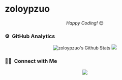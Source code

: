 # zoloypzuo
 
<div align="center">

<i>Happy Coding!</i> 😊

</div>

### ⚙️ &nbsp;GitHub Analytics

<div align="center">

<img src="https://github-readme-stats.vercel.app/api?username=zoloypzuo&include_all_commits=true&count_private=true&show_icons=true&line_height=20&title_color=7A7ADB&icon_color=2234AE&text_color=D3D3D3&bg_color=0,000000,130F40" alt="zoloypzuo's Github Stats">

<img src="https://github-readme-stats-eight-theta.vercel.app/api/top-langs/?username=zoloypzuo&layout=compact&langs_count=8&&line_height=20&title_color=7A7ADB&icon_color=2234AE&text_color=D3D3D3&bg_color=0,000000,130F40"/>
</div>

### 🤝🏻 &nbsp;Connect with Me

<p align="center">
<a href="https://www.zhihu.com/people/zoloypzuo"><img src="https://img.shields.io/static/v1?style=for-the-badge&message=Zhihu&color=0084FF&logo=Zhihu&logoColor=FFFFFF&label="/></a>
</p>
